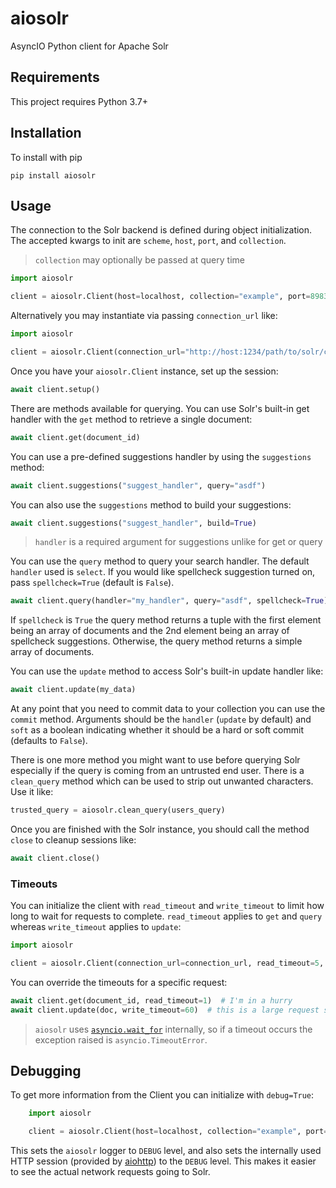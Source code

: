 # aiosolr

AsyncIO Python client for Apache Solr

## Requirements

This project requires Python 3.7+

## Installation

To install with pip

    pip install aiosolr

## Usage

The connection to the Solr backend is defined during object initialization. The accepted kwargs to
init are `scheme`, `host`, `port`, and `collection`.

> `collection` may optionally be passed at query time

```python
import aiosolr

client = aiosolr.Client(host=localhost, collection="example", port=8983)
```

Alternatively you may instantiate via passing `connection_url` like:

```python
import aiosolr

client = aiosolr.Client(connection_url="http://host:1234/path/to/solr/collection")
```

Once you have your `aiosolr.Client` instance, set up the session:

```python
await client.setup()
```

There are methods available for querying. You can use Solr's built-in get handler with the `get`
method to retrieve a single document:

```python
await client.get(document_id)
```

You can use a pre-defined suggestions handler by using the `suggestions` method:

```python
await client.suggestions("suggest_handler", query="asdf")
```

You can also use the `suggestions` method to build your suggestions:

```python
await client.suggestions("suggest_handler", build=True)
```

> `handler` is a required argument for suggestions unlike for get or query

You can use the `query` method to query your search handler. The default `handler` used is `select`.
If you would like spellcheck suggestion turned on, pass `spellcheck=True` (default is `False`).

```python
await client.query(handler="my_handler", query="asdf", spellcheck=True)
```

If `spellcheck` is `True` the query method returns a tuple with the first element being an array of
documents and the 2nd element being an array of spellcheck suggestions. Otherwise, the query method
returns a simple array of documents.

You can use the `update` method to access Solr's built-in update handler like:

```python
await client.update(my_data)
```

At any point that you need to commit data to your collection you can use the `commit` method.
Arguments should be the `handler` (`update` by default) and `soft` as a boolean indicating whether
it should be a hard or soft commit (defaults to `False`).

There is one more method you might want to use before querying Solr especially if the query is
coming from an untrusted end user. There is a `clean_query` method which can be used to strip out
unwanted characters. Use it like:

```python
trusted_query = aiosolr.clean_query(users_query)
```

Once you are finished with the Solr instance, you should call the method `close` to cleanup sessions
like:

```python
await client.close()
```

### Timeouts

You can initialize the client with `read_timeout` and `write_timeout` to limit how long to wait for
requests to complete. `read_timeout` applies to `get` and `query` whereas `write_timeout` applies to
`update`:

```python
import aiosolr

client = aiosolr.Client(connection_url=connection_url, read_timeout=5, write_timeout=30)
```

You can override the timeouts for a specific request:

```python
await client.get(document_id, read_timeout=1)  # I'm in a hurry
await client.update(doc, write_timeout=60)  # this is a large request so we expect it to take a long time
```

> `aiosolr` uses
> [`asyncio.wait_for`](https://docs.python.org/3/library/asyncio-task.html#asyncio.wait_for)
> internally, so if a timeout occurs the exception raised is `asyncio.TimeoutError`.

## Debugging

To get more information from the Client you can initialize with `debug=True`:

```python
    import aiosolr

    client = aiosolr.Client(host=localhost, collection="example", port=8983, debug=True)
```

This sets the `aiosolr` logger to `DEBUG` level, and also sets the internally used HTTP session
(provided by [aiohttp](https://docs.aiohttp.org/en/stable/logging.html)) to the `DEBUG` level. This
makes it easier to see the actual network requests going to Solr.
